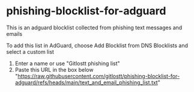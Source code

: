 # phishing-blocklist-for-adguard
This is an adguard blocklist collected from phishing text messages and emails

To add this list in AdGuard, choose Add Blocklist from DNS Blocklists and select a custom list
1. Enter a name or use "Gitlostt phishing list"
2. Paste this URL in the box below
   "https://raw.githubusercontent.com/gitlostt/phishing-blocklist-for-adguard/refs/heads/main/text_and_email_phishing_list.txt"
